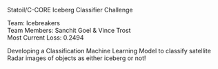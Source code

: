 Statoil/C-CORE Iceberg Classifier Challenge<br />

Team:	Icebreakers<br />
Team Members:	Sanchit Goel & Vince Trost<br />
Most Current Loss:	0.2494<br />

Developing a Classification Machine Learning Model to classify satellite Radar images of objects as either iceberg or not!
